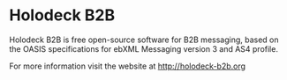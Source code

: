 Holodeck B2B
============

Holodeck B2B is free open-source software for B2B messaging, based on the OASIS specifications for ebXML Messaging version 3 and AS4 profile.

For more information visit the website at http://holodeck-b2b.org
